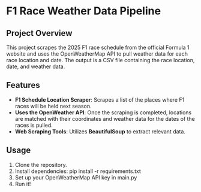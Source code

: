 # F1 Race Weather Data Pipeline

## Project Overview
This project scrapes the 2025 F1 race schedule from the official Formula 1 website and uses the OpenWeatherMap API to pull weather data for each race location and date. The output is a CSV file containing the race location, date, and weather data.

## Features

- **F1 Schedule Location Scraper**: Scrapes a list of the places where F1 races will be held next season.
- **Uses the OpenWeather API**: Once the scraping is completed, locations are matched with their coordinates and weather data for the dates of the races is pulled.
- **Web Scraping Tools**: Utilizes **BeautifulSoup** to extract relevant data.

## Usage
1. Clone the repository.
2. Install dependencies:
   pip install -r requirements.txt
3. Set up your OpenWeatherMap API key in main.py
4. Run it!
